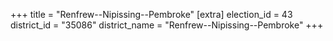 +++
title = "Renfrew--Nipissing--Pembroke"
[extra]
election_id = 43
district_id = "35086"
district_name = "Renfrew--Nipissing--Pembroke"
+++
